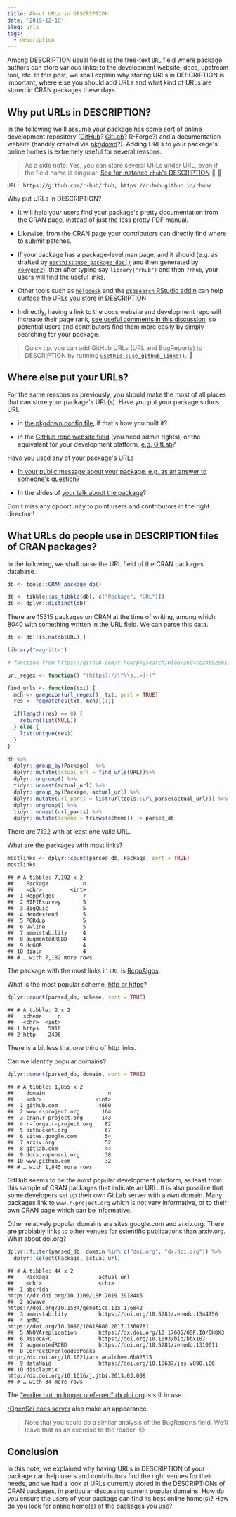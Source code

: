 ```yaml
---
title: About URLs in DESCRIPTION
date: '2019-12-10'
slug: urls
tags:
  - description
---
```




Among DESCRIPTION usual fields is the free-text `URL` field where package authors can store various links: to the development website, docs, upstream tool, etc. In this post, we shall explain why storing URLs in DESCRIPTION is important, where else you should add URLs and what kind of URLs are stored in CRAN packages these days.

## Why put URLs in DESCRIPTION?

In the following we'll assume your package has some sort of online development repository ([GitHub](https://happygitwithr.com/big-picture.html)? [GitLab](https://gitlab.com/HeidiSeibold/setup-git-rstudio-gitlab#setup-git-rstudio-gitlab)? R-Forge?) and a documentation website (handily created via [pkgdown](https://pkgdown.r-lib.org/)?). Adding URLs to your package's online homes is extremely useful for several reasons.

> As a side note: Yes, you can store several URLs under URL, even if the field name is singular. [See for instance  `rhub`'s DESCRIPTION](https://github.com/r-hub/rhub/blob/c51e0704ae7011536757f151144415323f4d77b9/DESCRIPTION#L15) :link: :link:

```
URL: https://github.com/r-hub/rhub, https://r-hub.github.io/rhub/
```

Why put URLs in DESCRIPTION?

* It will help your users find your package's pretty documentation from the CRAN page, instead of just the less pretty PDF manual.

* Likewise, from the CRAN page your contributors can directly find where to submit patches. 

* If your package has a package-level man page, and it should (e.g. as drafted by [`usethis::use_package_doc()`](https://usethis.r-lib.org/reference/use_package_doc.html) and then generated by [`roxygen2`](https://roxygen2.r-lib.org/articles/rd.html#packages)), then after typing say `library("rhub")` and then `?rhub`, your users will find the useful links.

* Other tools such as [`helpdesk`](https://github.com/yonicd/helpdesk) and the [`pkgsearch` RStudio addin](https://r-hub.github.io/pkgsearch/reference/index.html#section-rstudio-addin) can help surface the URLs you store in DESCRIPTION.

* Indirectly, having a link to the docs website and development repo will increase their page rank, [see useful comments in this discussion](https://community.rstudio.com/t/pkgdown-site-seo/26706), so potential users and contributors find them more easily by simply searching for your package.

> Quick tip, you can add GitHub URLs (URL and BugReports) to DESCRIPTION by running [`usethis::use_github_links()`](https://usethis.r-lib.org/reference/use_github_links.html). :rocket:

## Where else put your URLs?

For the same reasons as previously, you should make the most of all places that can store your package's URL(s). Have you put your package's docs URL

* in [the pkgdown config file](https://pkgdown.r-lib.org/reference/build_site.html#yaml-config), if that's how you built it?

* in the [GitHub repo website field](https://stackoverflow.com/questions/7757751/how-do-you-change-a-repository-description-on-github) (you need admin rights), or the equivalent for your development platform, [e.g. GitLab](https://docs.gitlab.com/ee/user/project/settings/)?

Have you used any of your package's URLs

* [In your public message about your package, e.g. as an answer to someone's question](https://community.rstudio.com/t/pkgdown-site-seo/26706/6)?

* In the slides of [your talk about the package](https://www.tidyverse.org/blog/2018/07/carpe-talk/)?

Don't miss any opportunity to point users and contributors in the right direction!

## What URLs do people use in DESCRIPTION files of CRAN packages?

In the following, we shall parse the URL field of the CRAN packages database.


```r
db <- tools::CRAN_package_db()

db <- tibble::as_tibble(db[, c("Package", "URL")])
db <- dplyr::distinct(db)
```

There are 15315 packages on CRAN at the time of writing, among which 8040 with something written in the URL field. We can parse this data.


```r
db <- db[!is.na(db$URL),]

library("magrittr")

# function from https://github.com/r-hub/pkgsearch/blob/26c4cc24b9296135b6238adc7631bc5250509486/R/addin.R#L490-L496

url_regex <- function() "(https?://[^\\s,;>]+)"

find_urls <- function(txt) {
  mch <- gregexpr(url_regex(), txt, perl = TRUE)
  res <- regmatches(txt, mch)[[1]]

  if(length(res) == 0) {
    return(list(NULL))
  } else {
    list(unique(res))
  }
}

db %>%
  dplyr::group_by(Package)  %>%
  dplyr::mutate(actual_url = find_urls(URL))%>%
  dplyr::ungroup() %>%
  tidyr::unnest(actual_url) %>%
  dplyr::group_by(Package, actual_url) %>%
  dplyr::mutate(url_parts = list(urltools::url_parse(actual_url))) %>%
  dplyr::ungroup() %>%
  tidyr::unnest(url_parts) %>%
  dplyr::mutate(scheme = trimws(scheme)) -> parsed_db
```

There are 7192 with at least one valid URL.

What are the packages with most links?


```r
mostlinks <- dplyr::count(parsed_db, Package, sort = TRUE)
mostlinks
```

```
## # A tibble: 7,192 x 2
##    Package           n
##    <chr>         <int>
##  1 RcppAlgos         7
##  2 BIFIEsurvey       5
##  3 BigQuic           5
##  4 dendextend        5
##  5 PGRdup            5
##  6 vwline            5
##  7 ammistability     4
##  8 augmentedRCBD     4
##  9 dcGOR             4
## 10 dialr             4
## # … with 7,182 more rows
```

The package with the most links in `URL` is [RcppAlgos]( https://CRAN.R-project.org/package=RcppAlgos).

What is the most popular scheme, [http or https](https://howhttps.works/)? 


```r
dplyr::count(parsed_db, scheme, sort = TRUE)
```

```
## # A tibble: 2 x 2
##   scheme     n
##   <chr>  <int>
## 1 https   5910
## 2 http    2496
```

There is a bit less that one third of http links.

Can we identify popular domains?


```r
dplyr::count(parsed_db, domain, sort = TRUE)
```

```
## # A tibble: 1,855 x 2
##    domain                    n
##    <chr>                 <int>
##  1 github.com             4660
##  2 www.r-project.org       164
##  3 cran.r-project.org      143
##  4 r-forge.r-project.org    82
##  5 bitbucket.org            67
##  6 sites.google.com         54
##  7 arxiv.org                52
##  8 gitlab.com               44
##  9 docs.ropensci.org        38
## 10 www.github.com           32
## # … with 1,845 more rows
```

GitHub seems to be the most popular development platform, as least from this sample of CRAN packages that indicate an URL. It is also possible that some developers set up their own GitLab server with a own domain. 
Many packages link to `www.r-project.org` which is not very informative, or to their own CRAN page which can be informative. 

Other relatively popular domains are sites.google.com and arxiv.org. There are problably links to other venues for scientific publications than arxiv.org. What about doi.org? 


```r
dplyr::filter(parsed_db, domain %in% c("doi.org", "dx.doi.org")) %>%
  dplyr::select(Package, actual_url)
```

```
## # A tibble: 44 x 2
##    Package                actual_url                                    
##    <chr>                  <chr>                                         
##  1 abcrlda                https://dx.doi.org/10.1109/LSP.2019.2918485   
##  2 adwave                 https://doi.org/10.1534/genetics.115.176842   
##  3 ammistability          https://doi.org/10.5281/zenodo.1344756        
##  4 anMC                   https://doi.org/10.1080/10618600.2017.1360781 
##  5 ANOVAreplication       https://dx.doi.org/10.17605/OSF.IO/6H8X3      
##  6 AssocAFC               https://doi.org/10.1093/bib/bbx107            
##  7 augmentedRCBD          https://doi.org/10.5281/zenodo.1310011        
##  8 CorrectOverloadedPeaks http://dx.doi.org/10.1021/acs.analchem.6b02515
##  9 dataMaid               https://doi.org/10.18637/jss.v090.i06         
## 10 disclapmix             http://dx.doi.org/10.1016/j.jtbi.2013.03.009  
## # … with 34 more rows
```

The ["earlier but no longer preferred" dx.doi.org](https://www.doi.org/factsheets/DOIProxy.html) is still in use.

[rOpenSci docs server](https://ropensci.org/technotes/2019/06/07/ropensci-docs/) also make an appearance.

> Note that you could do a similar analysis of the BugReports field. We'll leave that as an exercise to the reader. :wink:

## Conclusion

In this note, we explained why having URLs in DESCRIPTION of your package can help users and contributors find the right venues for their needs, and we had a look at URLs currently stored in the DESCRIPTIONs of CRAN packages, in particular discussing current popular domains. How do _you_ ensure the users of your package can find its best online home(s)? How do you look for online home(s) of the packages you use?

